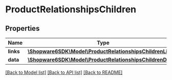 # ProductRelationshipsChildren

## Properties
Name | Type | Description | Notes
------------ | ------------- | ------------- | -------------
**links** | [**\Shopware6SDK\Model\ProductRelationshipsChildrenLinks**](ProductRelationshipsChildrenLinks.md) |  | [optional] 
**data** | [**\Shopware6SDK\Model\ProductRelationshipsChildrenData[]**](ProductRelationshipsChildrenData.md) |  | [optional] 

[[Back to Model list]](../../README.md#documentation-for-models) [[Back to API list]](../../README.md#documentation-for-api-endpoints) [[Back to README]](../../README.md)

